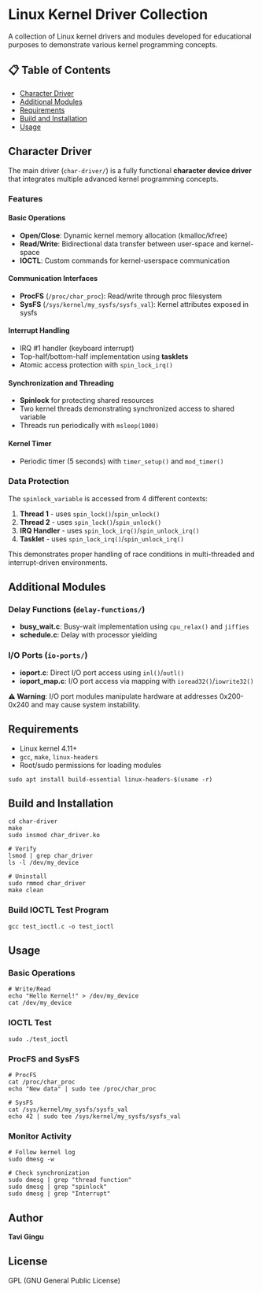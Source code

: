 Linux Kernel Driver Collection
==============================

A collection of Linux kernel drivers and modules developed for educational purposes to demonstrate various kernel programming concepts.

📋 Table of Contents
--------------------

-   [Character Driver](https://claude.ai/chat/a8a42b76-7248-4aec-a6be-752f670aeacc#character-driver)
-   [Additional Modules](https://claude.ai/chat/a8a42b76-7248-4aec-a6be-752f670aeacc#additional-modules)
-   [Requirements](https://claude.ai/chat/a8a42b76-7248-4aec-a6be-752f670aeacc#requirements)
-   [Build and Installation](https://claude.ai/chat/a8a42b76-7248-4aec-a6be-752f670aeacc#build-and-installation)
-   [Usage](https://claude.ai/chat/a8a42b76-7248-4aec-a6be-752f670aeacc#usage)

Character Driver
----------------

The main driver (`char-driver/`) is a fully functional **character device driver** that integrates multiple advanced kernel programming concepts.

### Features

#### Basic Operations

-   **Open/Close**: Dynamic kernel memory allocation (kmalloc/kfree)
-   **Read/Write**: Bidirectional data transfer between user-space and kernel-space
-   **IOCTL**: Custom commands for kernel-userspace communication

#### Communication Interfaces

-   **ProcFS** (`/proc/char_proc`): Read/write through proc filesystem
-   **SysFS** (`/sys/kernel/my_sysfs/sysfs_val`): Kernel attributes exposed in sysfs

#### Interrupt Handling

-   IRQ #1 handler (keyboard interrupt)
-   Top-half/bottom-half implementation using **tasklets**
-   Atomic access protection with `spin_lock_irq()`

#### Synchronization and Threading

-   **Spinlock** for protecting shared resources
-   Two kernel threads demonstrating synchronized access to shared variable
-   Threads run periodically with `msleep(1000)`

#### Kernel Timer

-   Periodic timer (5 seconds) with `timer_setup()` and `mod_timer()`

### Data Protection

The `spinlock_variable` is accessed from 4 different contexts:

1.  **Thread 1** - uses `spin_lock()`/`spin_unlock()`
2.  **Thread 2** - uses `spin_lock()`/`spin_unlock()`
3.  **IRQ Handler** - uses `spin_lock_irq()`/`spin_unlock_irq()`
4.  **Tasklet** - uses `spin_lock_irq()`/`spin_unlock_irq()`

This demonstrates proper handling of race conditions in multi-threaded and interrupt-driven environments.

Additional Modules
------------------

### Delay Functions (`delay-functions/`)

-   **busy_wait.c**: Busy-wait implementation using `cpu_relax()` and `jiffies`
-   **schedule.c**: Delay with processor yielding

### I/O Ports (`io-ports/`)

-   **ioport.c**: Direct I/O port access using `inl()`/`outl()`
-   **ioport_map.c**: I/O port access via mapping with `ioread32()`/`iowrite32()`

**⚠️ Warning**: I/O port modules manipulate hardware at addresses 0x200-0x240 and may cause system instability.

Requirements
------------

-   Linux kernel 4.11+
-   `gcc`, `make`, `linux-headers`
-   Root/sudo permissions for loading modules

```
sudo apt install build-essential linux-headers-$(uname -r)

```

Build and Installation
----------------------

```
cd char-driver
make
sudo insmod char_driver.ko

# Verify
lsmod | grep char_driver
ls -l /dev/my_device

# Uninstall
sudo rmmod char_driver
make clean

```

### Build IOCTL Test Program

```
gcc test_ioctl.c -o test_ioctl

```

Usage
-----

### Basic Operations

```
# Write/Read
echo "Hello Kernel!" > /dev/my_device
cat /dev/my_device

```

### IOCTL Test

```
sudo ./test_ioctl

```

### ProcFS and SysFS

```
# ProcFS
cat /proc/char_proc
echo "New data" | sudo tee /proc/char_proc

# SysFS
cat /sys/kernel/my_sysfs/sysfs_val
echo 42 | sudo tee /sys/kernel/my_sysfs/sysfs_val

```

### Monitor Activity

```
# Follow kernel log
sudo dmesg -w

# Check synchronization
sudo dmesg | grep "thread function"
sudo dmesg | grep "spinlock"
sudo dmesg | grep "Interrupt"

```

Author
------

**Tavi Gingu**

License
-------

GPL (GNU General Public License)